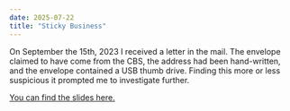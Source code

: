 ```yaml
---
date: 2025-07-22
title: "Sticky Business"
---
```


On September the 15th, 2023 I received a letter in the mail. The envelope claimed to have come from the CBS, the address had been hand-written, and the envelope contained a USB thumb drive. Finding this more or less suspicious it prompted me to investigate further.

[You can find the slides here.](./stickyness-redacted.pdf)
